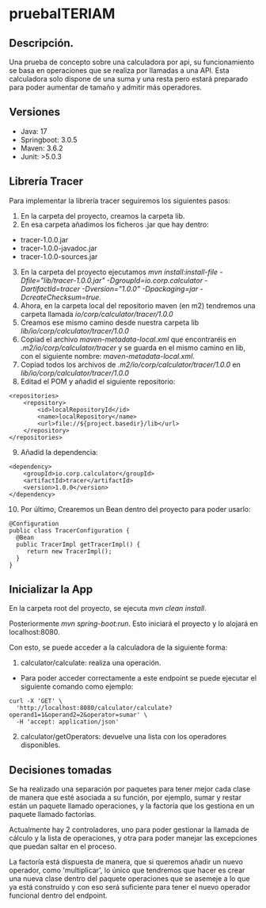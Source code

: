 # pruebaITERIAM

## Descripción.

Una prueba de concepto sobre una calculadora por api, su funcionamiento se basa en operaciones que se realiza por llamadas a una API. Esta calculadora solo dispone de una suma y una resta pero estará preparado para poder aumentar de tamaño y admitir más operadores.

## Versiones

- Java: 17
- Springboot: 3.0.5
- Maven: 3.6.2
- Junit: >5.0.3

## Librería Tracer

Para implementar la librería tracer seguiremos los siguientes pasos:
1. En la carpeta del proyecto, creamos la carpeta lib.
2. En esa carpeta añadimos los ficheros .jar que hay dentro:
- tracer-1.0.0.jar
- tracer-1.0.0-javadoc.jar
- tracer-1.0.0-sources.jar
3. En la carpeta del proyecto ejecutamos *mvn install:install-file -Dfile="lib/tracer-1.0.0.jar" -DgroupId=io.corp.calculator -DartifactId=tracer -Dversion="1.0.0" -Dpackaging=jar -DcreateChecksum=true*.
4. Ahora, en la carpeta local del repositorio maven (en m2) tendremos una carpeta llamada *io/corp/calculator/tracer/1.0.0*
5. Creamos ese mismo camino desde nuestra carpeta lib *lib/io/corp/calculator/tracer/1.0.0*
6. Copiad el archivo *maven-metadata-local.xml* que encontraréis en *.m2/io/corp/calculator/tracer* y se guarda en el mismo camino en lib, con el siguiente nombre: *maven-metadata-local.xml*.
7. Copiad todos los archivos de *.m2/io/corp/calculator/tracer/1.0.0* en *lib/io/corp/calculator/tracer/1.0.0*
8. Editad el POM y añadid el siguiente repositorio:
```
<repositories>
    <repository>
        <id>localRepositoryId</id>
        <name>localRepository</name>
        <url>file://${project.basedir}/lib</url>
    </repository>
</repositories>
```
9. Añadid la dependencia:
```
<dependency>
    <groupId>io.corp.calculator</groupId>
    <artifactId>tracer</artifactId>
    <version>1.0.0</version>
</dependency>
```
10. Por último, Crearemos un Bean dentro del proyecto para poder usarlo:
```
@Configuration
public class TracerConfiguration {
  @Bean
  public TracerImpl getTracerImpl() {
     return new TracerImpl();
  }
}
```
## Inicializar la App

En la carpeta root del proyecto, se ejecuta *mvn clean install*.

Posteriormente *mvn spring-boot:run*.
Esto iniciará el proyecto y lo alojará en localhost:8080.

Con esto, se puede acceder a la calculadora de la siguiente forma:

1. calculator/calculate: realiza una operación.
- Para poder acceder correctamente a este endpoint se puede ejecutar el siguiente comando como ejemplo: 
```
curl -X 'GET' \
  'http://localhost:8080/calculator/calculate?operand1=1&operand2=2&operator=sumar' \
  -H 'accept: application/json'
```
2. calculator/getOperators: devuelve una lista con los operadores disponibles.

## Decisiones tomadas

Se ha realizado una separación por paquetes para tener mejor cada clase de manera que esté asociada a su función, por ejemplo, sumar y restar están un paquete llamado operaciones, y la factoría que los gestiona en un paquete llamado factorías.

Actualmente hay 2 controladores, uno para poder gestionar la llamada de cálculo y la lista de operaciones, y otra para poder manejar las excepciones que puedan saltar en el proceso.

La factoría está dispuesta de manera, que si queremos añadir un nuevo operador, como 'multiplicar', lo único que tendremos que hacer es crear una nueva clase dentro del paquete operaciones que se asemeje a lo que ya está construido y con eso será suficiente para tener el nuevo operador funcional dentro del endpoint.
